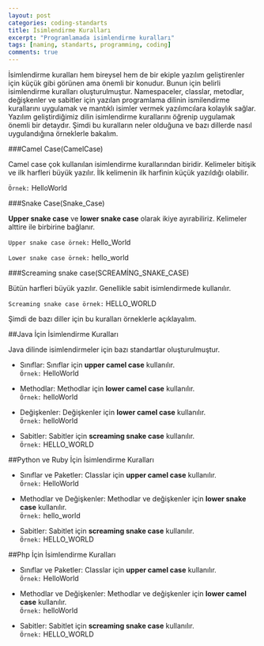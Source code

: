 ```yaml
---
layout: post
categories: coding-standarts
title: İsimlendirme Kuralları
excerpt: "Programlamada isimlendirme kuralları"
tags: [naming, standarts, programming, coding]
comments: true
--- 
```

İsimlendirme kuralları hem bireysel hem de bir ekiple yazılım geliştirenler için küçük gibi görünen ama önemli bir konudur. Bunun için belirli isimlendirme kuralları oluşturulmuştur. Namespaceler, classlar, metodlar, değişkenler ve sabitler için yazılan programlama dilinin ismilendirme kurallarını uygulamak ve mantıklı isimler vermek yazılımcılara kolaylık sağlar. Yazılım geliştirdiğimiz dilin isimlendirme kurallarını öğrenip uygulamak önemli bir detaydır. Şimdi bu kuralların neler olduğuna ve bazı dillerde nasıl uygulandığına örneklerle bakalım.

###Camel Case(CamelCase)

Camel case çok kullanılan isimlendirme kurallarından biridir. Kelimeler bitişik ve ilk harfleri büyük yazılır. İlk kelimenin ilk harfinin küçük yazıldığı olabilir.

`Örnek:` HelloWorld

###Snake Case(Snake_Case)

**Upper snake case** ve **lower snake case** olarak ikiye ayırabiliriz. Kelimeler alttire ile birbirine bağlanır.

`Upper snake case örnek:` Hello_World

`Lower snake case örnek:` hello_world

###Screaming snake case(SCREAMİNG_SNAKE_CASE)

Bütün harfleri büyük yazılır. Genellikle sabit isimlendirmede kullanılır.

`Screaming snake case örnek:` HELLO_WORLD

Şimdi de bazı diller için bu kuralları örneklerle açıklayalım.

##Java İçin İsimlendirme Kuralları

Java dilinde isimlendirmeler için bazı standartlar oluşturulmuştur.

* Sınıflar: Sınıflar için **upper camel case** kullanılır.                                                                
`Örnek:` HelloWorld

* Methodlar: Methodlar için **lower camel case** kullanılır.                                                              
`Örnek:` helloWorld

* Değişkenler: Değişkenler için **lower camel case** kullanılır.                                                          
`Örnek:` helloWorld

* Sabitler: Sabitler için **screaming snake case** kullanılır.                                                            
`Örnek:` HELLO_WORLD 

##Python ve Ruby İçin İsimlendirme Kuralları

* Sınıflar ve Paketler: Classlar için **upper camel case** kullanılır.                                                    
 `Örnek:` HelloWorld
  
* Methodlar ve Değişkenler: Methodlar ve değişkenler için **lower snake case** kullanılır.                                
`Örnek:` hello_world
  
* Sabitler: Sabitlet için **screaming snake case** kullanılır.                                                            
`Örnek:` HELLO_WORLD

##Php İçin İsimlendirme Kuralları

* Sınıflar ve Paketler: Classlar için **upper camel case** kullanılır.                                                    
`Örnek:` HelloWorld
    
* Methodlar ve Değişkenler: Methodlar ve değişkenler için **lower camel case** kullanılır.                                
`Örnek:` helloWorld
    
* Sabitler: Sabitlet için **screaming snake case** kullanılır.                                                            
`Örnek:` HELLO_WORLD 


